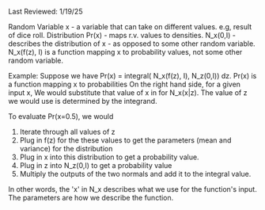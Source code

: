 Last Reviewed: 1/19/25

Random Variable x - a variable that can take on different values. e.g, result of dice roll.
Distribution Pr(x) - maps r.v. values to densities.
N_x(0,I) - describes the distribution of x - as opposed to some other random variable.
N_x(f(z), I) is a function mapping x to probability values, not some other random variable.

Example:
Suppose we have Pr(x) = integral( N_x(f(z), I), N_z(0,I)) dz.
Pr(x) is a function mapping x to probabilities
On the right hand side, for a given input x,
We would substitute that value of x in for N_x(x|z).
The value of z we would use is determined by the integrand.

To evaluate Pr(x=0.5), we would
1. Iterate through all values of z
2. Plug in f(z) for the these values to get the parameters (mean and variance) for the distribution
3. Plug in x into this distribution to get a probability value.
4. Plug in z into N_z(0,I) to get a probability value
5. Multiply the outputs of the two normals and add it to the integral value.

In other words, the 'x' in N_x describes what we use for the function's input.
The parameters are how we describe the function.